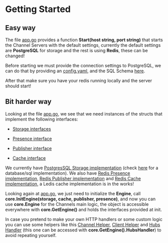 # Getting Started

## Easy way

The file [app.go](https://github.com/Lisomatrix/Channels/blob/main/channels/app.go) provides a function **Start(host string, port string)** that starts the Channel Servers with the default settings, currently the default settings are **PostgreSQL** for storage and the rest is using **Redis**, these can be changed!

Before starting we must provide the connection settings to PostgreSQL, we can do that by providing an [config.yaml](https://github.com/Lisomatrix/Channels/blob/main/example_config.yaml), and the SQL Schema [here](https://github.com/Lisomatrix/Channels/blob/main/sql/channels_sql_db.sql).

After that make sure you have your redis running locally and the server should start!

## Bit harder way

Looking at the file [app.go](https://github.com/Lisomatrix/Channels/blob/main/channels/app.go), we see that we need instances of the structs that implement the following interfaces:

- [Storage interfaces](https://github.com/Lisomatrix/Channels/blob/main/channelserver/core/storage.go)

- [Presence interface](https://github.com/Lisomatrix/Channels/blob/main/channelserver/core/presence.go)

- [Publisher interface](https://github.com/Lisomatrix/Channels/blob/main/channelserver/core/publisher.go)

- [Cache interface](https://github.com/Lisomatrix/Channels/blob/main/channelserver/core/cache.go)

We currently have [PostgresSQL Storage implementation](https://github.com/Lisomatrix/Channels/blob/main/channelserver/storage/pgxsql/pgxStorage.go) (check [here](https://github.com/Lisomatrix/Channels/tree/main/channelserver/storage/storagesql) for a database/sql implementation). We also have [Redis Presence implementation](https://github.com/Lisomatrix/Channels/blob/main/channelserver/presence/redisPresence.go), [Redis Publisher implementation](https://github.com/Lisomatrix/Channels/tree/main/channelserver/publisher) and [Redis Cache implementation](https://github.com/Lisomatrix/Channels/blob/main/channelserver/cache/redisCache.go), a Ledis cache implementation is in the works!

Looking again at [app.go](https://github.com/Lisomatrix/Channels/blob/main/channels/app.go), we just need to initialize the **Engine**, call **core.InitEngine(storage, cache, publisher, presence)**, and now you can use **core.Engine** for the Channels main logic, the object is accessible everywhere with **core.GetEngine()** and holds the interfaces provided at init.

In case you pretend to make your own HTTP handlers or some custom logic you can use some helpers like this [Channel Helper](https://github.com/Lisomatrix/Channels/blob/main/channelserver/core/channelHelper.go), [Client Helper](https://github.com/Lisomatrix/Channels/blob/main/channelserver/core/clientHelper.go) and [Hubs Handler](https://github.com/Lisomatrix/Channels/blob/main/channelserver/core/hubsHandler.go) (this one can be accessed with **core.GetEngine().HubsHandler**) to avoid repeating yourself.